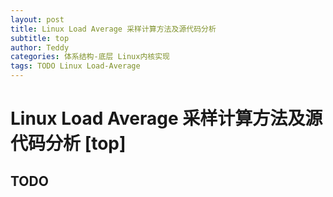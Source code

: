 ```yaml
---
layout: post
title: Linux Load Average 采样计算方法及源代码分析
subtitle: top
author: Teddy
categories: 体系结构-底层 Linux内核实现
tags: TODO Linux Load-Average
---
```


# Linux Load Average 采样计算方法及源代码分析 [top]

## TODO